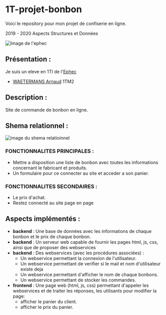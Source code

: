 # 1T-projet-bonbon
Voici le repository pour mon projet de confiserie en ligne.

2019 - 2020 Aspects Structures et Données

 ![Image de l'ephec](https://i.imgur.com/k1pB47i.png?1)
## Présentation :  
Je suis un eleve en 1TI de l'[Ephec](https://www.ephec.be/)
* [WAETERMANS Arnaud](https://github.com/ArnaudW29) 1TM2
## Description :
Site de commande de bonbon en ligne.
## Shema relationnel :
![image du shema relatioinnel](shorturl.at/DEIMV)
### FONCTIONNALITES PRINCIPALES : 
* Mettre a disposition une liste de bonbon avec toutes les informations concernant le fabricant et produits.
* Un formulaire pour ce connecter au site et acceder a son panier.
### FONCTIONNALITES SECONDAIRES : 
* Le prix d'achat.
* Restez connecté au site page en page 
## Aspects implémentés :
* **backend** : Une base de données avec les informations de chaque bonbon et le prix de chaque bonbon.
* **backend** : Un serveur web capable de fournir les pages html, js, css, ainsi que de proposer des webservices
* **backend** : Des webservices (avec les procédures associées) :
	* Un webservice permettant la connexion de l'utilisateur.
	* Un webservice permettant de verifier si le mail et nom d'utilisateur existe deja
	* Un webservice permettant d'afficher le nom de chaque bonbons.
	* Un webservice permettant de stocker les commandes.
* **frontend** : Une page web (html, js, css) permettant d'appeler les webservices et de traiter les réponses, les utilisants pour modifier la page: 	
	* afficher le panier du client.
	* afficher le prix du panier.

